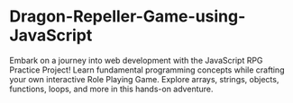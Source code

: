 # Dragon-Repeller-Game-using-JavaScript
Embark on a journey into web development with the JavaScript RPG Practice Project! Learn fundamental programming concepts while crafting your own interactive Role Playing Game. Explore arrays, strings, objects, functions, loops, and more in this hands-on adventure.
